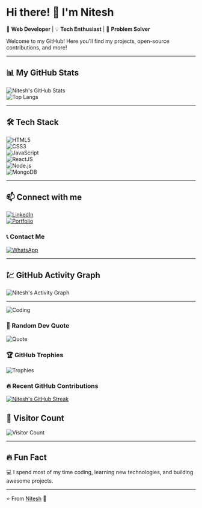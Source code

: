 # Hi there! 👋 I'm Nitesh  

🚀 **Web Developer** | 💡 **Tech Enthusiast** | 🎯 **Problem Solver**  

Welcome to my GitHub! Here you’ll find my projects, open-source contributions, and more!  

---

## 📊 My GitHub Stats  
![Nitesh's GitHub Stats](https://github-readme-stats.vercel.app/api?username=nitesh7488&show_icons=true&theme=tokyonight)  
![Top Langs](https://github-readme-stats.vercel.app/api/top-langs/?username=nitesh7488&layout=compact&theme=tokyonight)  

---

## 🛠 Tech Stack  
![HTML5](https://img.shields.io/badge/HTML5-E34F26?style=for-the-badge&logo=html5&logoColor=white)  
![CSS3](https://img.shields.io/badge/CSS3-1572B6?style=for-the-badge&logo=css3&logoColor=white)  
![JavaScript](https://img.shields.io/badge/JavaScript-F7DF1E?style=for-the-badge&logo=javascript&logoColor=black)  
![ReactJS](https://img.shields.io/badge/ReactJS-61DAFB?style=for-the-badge&logo=react&logoColor=black)  
![Node.js](https://img.shields.io/badge/Node.js-339933?style=for-the-badge&logo=node.js&logoColor=white)  
![MongoDB](https://img.shields.io/badge/MongoDB-4EA94B?style=for-the-badge&logo=mongodb&logoColor=white)  

---

## 📫 Connect with me  
[![LinkedIn](https://img.shields.io/badge/LinkedIn-0077B5?style=for-the-badge&logo=linkedin&logoColor=white)](https://www.linkedin.com/in/nitesh-kumar654/)  
[![Portfolio](https://img.shields.io/badge/Portfolio-000000?style=for-the-badge&logo=web&logoColor=white)](https://niteshport.netlify.app/)  
### 📞 Contact Me  
[![WhatsApp](https://img.shields.io/badge/WhatsApp-25D366?style=for-the-badge&logo=whatsapp&logoColor=white)](https://wa.me/919322203634)


---

## 💹 GitHub Activity Graph 
![Nitesh's Activity Graph](https://github-readme-activity-graph.vercel.app/graph?username=nitesh7488&theme=react-dark)
  

---



![Coding](https://media.giphy.com/media/qgQUggAC3Pfv687qPC/giphy.gif)






### 💭 Random Dev Quote  
![Quote](https://quotes-github-readme.vercel.app/api?type=horizontal&theme=tokyonight)








### 🏆 GitHub Trophies  
![Trophies](https://github-profile-trophy.vercel.app/?username=nitesh7488&theme=onedark)





### 🔥 Recent GitHub Contributions  
[![Nitesh's GitHub Streak](https://streak-stats.demolab.com?user=nitesh7488&theme=tokyonight)](https://git.io/streak-stats)







## 💯 Visitor Count  
![Visitor Count](https://visitor-badge.laobi.icu/badge?page_id=nitesh7488.nitesh7488)  

---

## 🔥 Fun Fact  
💻 I spend most of my time coding, learning new technologies, and building awesome projects.  

---

⭐️ From [Nitesh](https://github.com/nitesh7488) 🚀
